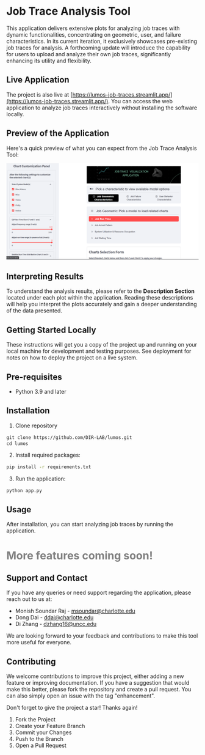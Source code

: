 # Job Trace Analysis Tool

This application delivers extensive plots for analyzing job traces with dynamic functionalities, concentrating on geometric, user, and failure characteristics. In its current iteration, it exclusively showcases pre-existing job traces for analysis. A forthcoming update will introduce the capability for users to upload and analyze their own job traces, significantly enhancing its utility and flexibility.

## Live Application

The project is also live at [https://lumos-job-traces.streamlit.app/](https://lumos-job-traces.streamlit.app/). You can access the web application to analyze job traces interactively without installing the software locally.

## Preview of the Application

Here's a quick preview of what you can expect from the Job Trace Analysis Tool:

![Application Preview](images/site_preview.png)

## Interpreting Results

To understand the analysis results, please refer to the **Description Section** located under each plot within the application. Reading these descriptions will help you interpret the plots accurately and gain a deeper understanding of the data presented.

## Getting Started Locally 

These instructions will get you a copy of the project up and running on your local machine for development and testing purposes. See deployment for notes on how to deploy the project on a live system.

## Pre-requisites

- Python 3.9 and later

## Installation

1. Clone repository

```
git clone https://github.com/DIR-LAB/lumos.git
cd lumos
```

2. Install required packages:

```bash
pip install -r requirements.txt
```

3. Run the application:

```bash
python app.py
```

## Usage

After installation, you can start analyzing job traces by running the application.  

# <span style="color:grey;">More features coming soon!</span>


## Support and Contact

If you have any queries or need support regarding the application, please reach out to us at: 

- Monish Soundar Raj - msoundar@charlotte.edu
- Dong Dai - ddai@charlotte.edu
- Di Zhang - dzhang16@uncc.edu

We are looking forward to your feedback and contributions to make this tool more useful for everyone.

## Contributing

We welcome contributions to improve this project, either adding a new feature or improving documentation. If you have a suggestion that would make this better, please fork the repository and create a pull request. You can also simply open an issue with the tag "enhancement".

Don't forget to give the project a star! Thanks again!

1. Fork the Project
2. Create your Feature Branch 
3. Commit your Changes 
4. Push to the Branch 
5. Open a Pull Request
